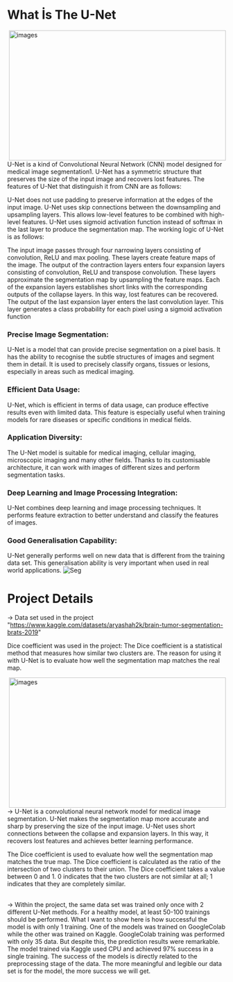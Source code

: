 # What İs The U-Net

<img src="https://www.frontiersin.org/files/Articles/482352/fonc-09-00964-HTML/image_m/fonc-09-00964-g002.jpg" alt="images" align="right" width="500" height="300">

U-Net is a kind of Convolutional Neural Network (CNN) model designed for medical image segmentation1. U-Net has a symmetric structure that preserves the size of the input image and recovers lost features. 
The features of U-Net that distinguish it from CNN are as follows:

U-Net does not use padding to preserve information at the edges of the input image.
U-Net uses skip connections between the downsampling and upsampling layers. This allows low-level features to be combined with high-level features.
U-Net uses sigmoid activation function instead of softmax in the last layer to produce the segmentation map.
The working logic of U-Net is as follows:

The input image passes through four narrowing layers consisting of convolution, ReLU and max pooling. These layers create feature maps of the image.
The output of the contraction layers enters four expansion layers consisting of convolution, ReLU and transpose convolution. These layers approximate the segmentation map by upsampling the feature maps.
Each of the expansion layers establishes short links with the corresponding outputs of the collapse layers. In this way, lost features can be recovered.
The output of the last expansion layer enters the last convolution layer. This layer generates a class probability for each pixel using a sigmoid activation function

### Precise Image Segmentation:
U-Net is a model that can provide precise segmentation on a pixel basis. It has the ability to recognise the subtle structures of images and segment them in detail. It is used to precisely classify organs, tissues or lesions, especially in areas such as medical imaging.

### Efficient Data Usage:
U-Net, which is efficient in terms of data usage, can produce effective results even with limited data. This feature is especially useful when training models for rare diseases or specific conditions in medical fields.

### Application Diversity:
The U-Net model is suitable for medical imaging, cellular imaging, microscopic imaging and many other fields. Thanks to its customisable architecture, it can work with images of different sizes and perform segmentation tasks.

### Deep Learning and Image Processing Integration:
U-Net combines deep learning and image processing techniques. It performs feature extraction to better understand and classify the features of images.

### Good Generalisation Capability:
U-Net generally performs well on new data that is different from the training data set. This generalisation ability is very important when used in real world applications.
![Seg](https://github.com/KocHanim/Brain-Tumour-Segmentation-with-Artificial-Intelligence-Model-U-Net-/assets/115664157/ec3864f8-2dac-47b2-8dd5-6bf59e338f72)


# Project Details 
-> Data set used in the project "https://www.kaggle.com/datasets/aryashah2k/brain-tumor-segmentation-brats-2019"

Dice coefficient was used in the project:
The Dice coefficient is a statistical method that measures how similar two clusters are. The reason for using it with U-Net is to evaluate how well the segmentation map matches the real map.

<img src="https://miro.medium.com/v2/resize:fit:1400/1*tSqwQ9tvLmeO9raDqg3i-w.png" alt="images" align="right" width="500" height="300">
-> U-Net is a convolutional neural network model for medical image segmentation. U-Net makes the segmentation map more accurate and sharp by preserving the size of the input image. U-Net uses short connections between the collapse and expansion layers. In this way, it recovers lost features and achieves better learning performance.

The Dice coefficient is used to evaluate how well the segmentation map matches the true map. The Dice coefficient is calculated as the ratio of the intersection of two clusters to their union. The Dice coefficient takes a value between 0 and 1. 0 indicates that the two clusters are not similar at all; 1 indicates that they are completely similar.
<br>
<br>

-> Within the project, the same data set was trained only once with 2 different U-Net methods. For a healthy model, at least 50-100 trainings should be performed. What I want to show here is how successful the model is with only 1 training. One of the models was trained on GoogleColab while the other was trained on Kaggle. GoogleColab training was performed with only 35 data. But despite this, the prediction results were remarkable. The model trained via Kaggle used CPU and achieved 97% success in a single training. The success of the models is directly related to the preprocessing stage of the data. The more meaningful and legible our data set is for the model, the more success we will get. 
